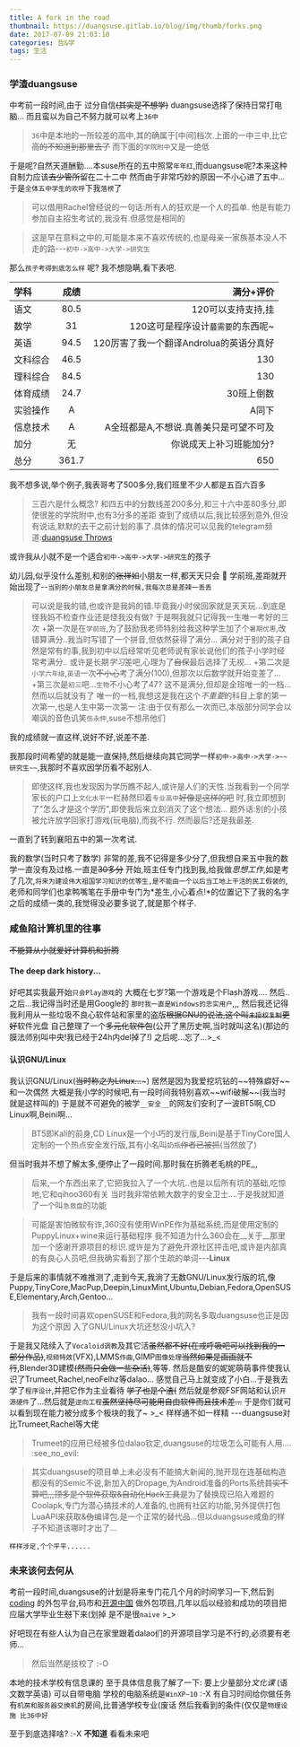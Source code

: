 ```yaml
---
title: A fork in the road
thumbnail: https://duangsuse.gitlab.io/blog/img/thumb/forks.png
date: 2017-07-09 21:03:10
categories: 哲&学
tags: 生活
---
```


### 学渣duangsuse
中考前一段时间,由于 过分自信~~(其实是不想学)~~ duangsuse选择了保持日常打电脑...
而且蛮以为自己不努力就可以考上`36中`
>`36`中是本地的一所较差的高中,其的确属于\[中间\]档次.上面的一中三中,比它 ~~高的不知道到那里去了~~ 而下面的`学院附中`又是一绝低

于是呢?自然天道酬勤....本suse所在的五中照常`年年红`,而duangsuse呢?本来这种自制力应该~~去少管所~~留在二十二中
然而由于非常巧妙的原因一不小心进了五中...于是`全体五中学生的欢呼`下我`落榜`了
>可以借用Rachel曾经说的一句话:所有人的狂欢是一个人的孤单. 他是有能力参加自主招生考试的,我没有.但感觉是相同的

>这是早在意料之中的,可能是本来不喜欢传统的,也是母亲一家族基本没人不走的路---`初中->高中->大学->研究生`

那么`孩子考得到底怎么样` 呢? 我不想隐瞒,看下表吧.

学科|成绩|满分+评价
:--|:--:|--:
语文|80.5|120可以支持支持,挂
数学|31|120这可是程序设计`蕞需要`的东西呢~
英语|94.5|120厉害了我一个翻译Androlua的英语分真好
文科综合|46.5|130
理科综合|84.5|130
体育成绩|24.7|30班上倒数
实验操作|A|A同下
信息技术|A|A全班都是A,不想说.真善美只是可望不可及
加分|无|你说成天上补习班能加分?
总分|361.7|650

我不想多说,举个例子,我表哥考了500多分,我们班里不少人都是五百六百多
>三百六是什么概念?  和四五中的分数线差200多分,和三十六中差80多分,即使很差的学院附中,也有3分多的差距
查到了成绩以后,我比较感到意外,但没有说话,默默的去干之前计划的事了.具体的情况可以见我的telegram频道:[duangsuse Throws](https://t.me/dsuset)

或许我从小就不是一个适合`初中->高中->大学->研究生`的孩子

幼儿园,似乎没什么差别,和别的~~张祥如~~小朋友一样,都天天只会 :pill:
学前班,差距就开始出现了--`当别的小朋友总是拿满分的时候,我每次总是差辣一丢丢`
>可以说是我的错,也或许是我妈的错.毕竟我小时侯回家就是天天玩...到底是怪我妈不检查作业还是怪我没有做?
于是啊我就只记得我一生唯一考好的三次
+第一次是在`学前班`,为了鼓励我老师特别给我这种学生加了个`暑期优惠`,改错算满分..我当时写错了一个拼音,但依然获得了满分...
>满分对于别的孩子自然是常有的事,我到初中以后经常听见老师说有家长说他们的孩子小学时经常考满分..
>或许是长期*学习*差吧,心理为了~~自保~~最后选择了无视...
+第二次是`小学六年级`,`英语`一次~~不小心~~考了满分(100),但那次以后数学就开始变差了...
+第三次是`初三`吧...`生物`不小心考了47? 这不是满分,但却是全班唯一的一档...然而以后就没有了
>唯一的一档,我想这是我在这个*不重要*的科目上拿的第一次第一,也是人生中第一次第一
>注:由于仅有那么一次而已,本版部分同学会以嘲讽的音色讥笑`伤永仲`,suse不想吊他们

我的成绩就一直这样,说好不好,说差不差.

我那段时间希望的就是能一直保持,然后继续向其它同学一样`初中->高中->大学->~~研究生~~`,我那时不喜欢因学历看不起别人.
>即使这样,我也发现因为学历瞧不起人,或许是人们的天性.当我看到一个同学家长的户口上`文化水平`一栏赫然印着`专业高中`~~好像是这样的吧~~ 时,我立即想到了"怎么才是这个学历",即使我后来立刻消灭了这个想法...
>题外话:别的小孩被允许放学回家打游戏(玩电脑),而我不行. 然而最后?还是我最差.

一直到了转到襄阳五中的第一次考试.

我的数学(当时只考了数学) 非常的差,我不记得是多少分了,但我想自来五中我的数学一直没有及过格.一直是~~30多分~~
开始,班主任专门找到我,给我做*思想工作*,如是考了几次,`将来为建设伟大祖国学习知识的优等生,是不能由一个以后当工地上干活的民工假装的`,老师和同学们也拿鸭嘴笔在手册中专门为*差生,小心着点!*的位置记下了我的名字
之后的成绩一类的,我觉得没必要多说了,就是那个样子.

### 咸鱼陷计算机里的往事
~~不能算从小就爱好计算机和折腾~~
#### The deep dark history...
好吧其实我最开始`只会Play游戏`的
大概在七岁?第一个游戏是个Flash游戏.... 
然后..之后...我记得当时还是用Google的
`那时我一直是Windows的忠实用户`,,,
然后我还记得我利用从一些垃圾不良心软件站和家里的盗版~~根据GNU的说法,这个叫`未授权复制`更好~~软件光盘
自己整理了一个~~多元化软件包~~(公开了黑历史啊,当时就叫这名)(那边的膜法师别叫中央!我已经于24h内del掉了!)
之后呢...忘了...>_<
#### 认识GNU/Linux
我认识GNU/Linux(~~当时称之为Linux...~~~) 居然是因为我爱挖坑钻的~~特殊癖好~~和一次偶然
大概是我小学的时候吧,有一段时间我特别喜欢~~wifi破解~~(我当时就是这样叫的)
于是就不可避免的被学`__安全__`的网友们安利了一波BT5啊,CD Linux啊,Beini啊...
>BT5即Kali的前身,CD Linux是一个小巧的发行版,Beini是基于TinyCore国人定制的一个热点安全发行版,其有小名叫`奶瓶`~~作者已被抓~~(当然放了)

但当时我并不想了解太多,便停止了一段时间.那时我在折腾老毛桃的PE,,,
>后来,一个东西出来了,它把我拉入了一个大坑..也是以后所有坑的基础,吃惊地,它和qihoo360有关
当时我非常依赖大数字的安全卫士....于是我就知道了一个叫`急救盘`的功能

>可能是害怕微软有诈,360没有使用WinPE作为基础系统,而是使用定制的PuppyLinux+wine来运行基础程序
我不知道为什么360会在__关于__那里加一个感谢开源项目的标识.或许是为了避免开源社区抨击吧,或许是内部真的有良心人员吧,但我确实看到了那个生疏的单词---__Linux__

于是后来的事情就不难推测了,走到今天,我淌了无数GNU/Linux发行版的坑,像Puppy,TinyCore,MacPup,Deepin,LinuxMint,Ubuntu,Debian,Fedora,OpenSUSE,Elementary,Arch,Gentoo...
>我有一段时间喜欢openSUSE和Fedora,我的网名多取duangsuse也正是因为这个原因
入了GNU/Linux大坑还愁没小坑入?

于是我又陆续入了`Vocaloid调教`及其它活~~虽然都不好(在戒呼吸吧可以找到我的一部分作品)~~,`视频特效`(VFX),LMMS`作曲`,GIMP`图像处理`~~当然如果是画画就不行~~,Blender3D建模~~(然而只会做一些杂活)~~,等等.
然后是酷安的妮妮萌萌事件使我认识了Trumeet,Rachel,neoFelhz等dalao...
感觉自己马上就变成了小白...于是我去学了`程序设计`,并把它作为主业看待 ~~学了也是个渣(~~
然后就是参观FSF网站和认识`开源硬件`了...然后就是`逆向工程`~~虽然坚持尽可能用自由软件而且技术差...~~
于是你们就可以看到现在能力被分成多个板块的我了~ >_<
样样通不如一样精 ---duangsuse对比Trumeet,Rachel等大佬
>Trumeet的应用已经被多位dalao钦定,duangsuse的垃圾怎么可能有人用.... :see\_no\_evil:

>其实duangsuse的项目单上未必没有不能搞大新闻的,抛开现在连基础构造都没有的Semic不说,新加入的Dropage,为Android准备的Ports系统~~其实不算吧,,,顶多是个软件获取&自动化Hack工具~~是为了替换现已陷入难题的Coolapk,专门为潜心搞技术的人准备的,也拥有社区的功能,另外提供打包 LuaAPI来获取&~~伪~~编译包.是一个正常的替代品...但以duangsuse咸鱼的样子不知道该哪时才出了...

`样样涉足,个个平平......`
### 未来该何去何从
考前一段时间,duangsuse的计划是将来专门花几个月的时间学习一下,然后到 [coding](https://coding.net) 的外包平台,码市和[开源中国](https://oschina.net) 做外包项目,几年以后以经验和成功的项目把应届大学毕业生~~怼~~下来(划掉
是不是很`naive` >_>

好吧现在有些人认为自己在家里跟着dalao们的开源项目学习是不行的,必须要有老师...
>然后当然是技校了 :-O

本地的技术学校有信息课的
至于具体信息我了解了一下:
要上少量部分*文化课* (语文数学英语)
可以自带电脑
学校的电脑系统是`WinXP~10` :-X
有自习时间给你做任务
有`机房和服务器交换机`的房间,比普通学校专业(废话
然后我看到的条件(仅仅是`物理设施 比36中好`

至于到底选择啥? :-X __不知道__
看看未来吧




